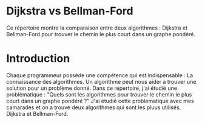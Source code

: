 # Dijkstra vs Bellman-Ford
Ce répertoire montre la comparaison entre deux
algorithmes : Dijkstra et Bellman-Ford
pour trouver le chemin le plus court dans
un graphe pondéré. 

# Introduction
Chaque programmeur possède une compétence qui est indispensable : La connaissance des algorithmes.
Un algorithme peut nous aider à trouver une solution pour un problème donné. Dans ce répertoire, j'ai étudié une problématique :
"Quels sont les algorithmes pour trouver le chemin le plus court dans un graphe pondéré ?"
J'ai étudié cette problematique avec mes camarades et on a trouvé deux algorithmes qui sont les pluus utilisés, Dijkstra et Bellman-Ford.
